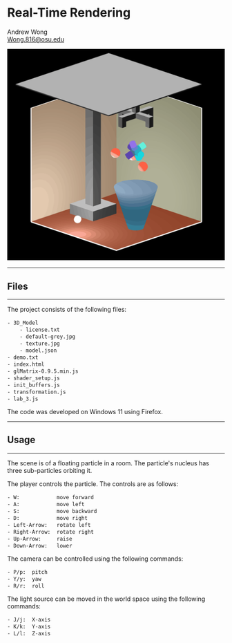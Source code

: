 # Real-Time Rendering
Andrew Wong <br>
Wong.816@osu.edu

![gif](screenshots/Animation.GIF)

---
## Files
---
The project consists of the following files:

    - 3D_Model
        - license.txt
        - default-grey.jpg
        - texture.jpg
        - model.json
    - demo.txt
    - index.html
    - glMatrix-0.9.5.min.js
    - shader_setup.js
    - init_buffers.js
    - transformation.js
    - lab_3.js

The code was developed on Windows 11 using Firefox.

---
## Usage
---
The scene is of a floating particle in a room. The particle's nucleus has three sub-particles orbiting it.

The player controls the particle. The controls are as follows:

    - W:            move forward
    - A:            move left
    - S:            move backward
    - D:            move right
    - Left-Arrow:   rotate left
    - Right-Arrow:  rotate right
    - Up-Arrow:     raise
    - Down-Arrow:   lower

The camera can be controlled using the following commands:

    - P/p:  pitch
    - Y/y:  yaw
    - R/r:  roll

The light source can be moved in the world space using the following commands:

    - J/j:  X-axis
    - K/k:  Y-axis
    - L/l:  Z-axis